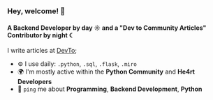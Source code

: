 ### Hey, welcome! 👋

#### A Backend Developer by day ☼ and a "Dev to Community Articles" Contributor by night ☾

I write articles at [DevTo](https://dev.to/alinesousaa);

- ⚙️ I use daily: `.python`, `.sql`, `.flask`, `.miro`
- 🌍 I'm mostly active within the **Python Community** and **He4rt Developers**
- 💬 `ping` me about **Programming**, **Backend Development**, **Python**
